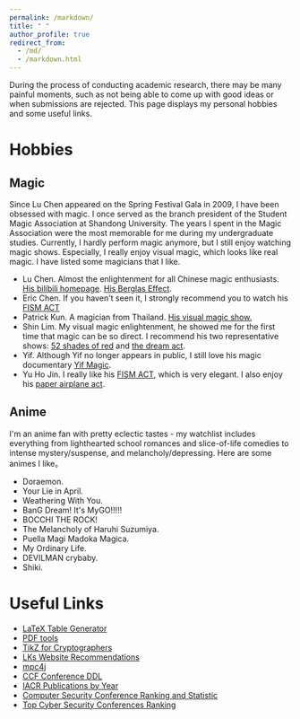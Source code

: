 ```yaml
---
permalink: /markdown/
title: " "
author_profile: true
redirect_from: 
  - /md/
  - /markdown.html
---
```


During the process of conducting academic research, there may be many painful moments, such as not being able to come up with good ideas or when submissions are rejected. This page displays my personal hobbies and some useful links.

Hobbies
=======
## Magic

Since Lu Chen appeared on the Spring Festival Gala in 2009, I have been obsessed with magic. I once served as the branch president of the Student Magic Association at Shandong University. The years I spent in the Magic Association were the most memorable for me during my undergraduate studies. Currently, I hardly perform magic anymore, but I still enjoy watching magic shows. Especially, I really enjoy visual magic, which looks like real magic. I have listed some magicians that I like.

- Lu Chen. Almost the enlightenment for all Chinese magic enthusiasts. [His bilibili homepage](https://space.bilibili.com/641975239?spm_id_from=333.1387.follow.user_card.click). [His Berglas Effect](https://www.bilibili.com/video/BV1c3XqY1E5K/?share_source=copy_web&vd_source=2d454ee9022a6b2e70355b6c677a504f).
- Eric Chen. If you haven't seen it, I strongly recommend you to watch his [FISM ACT](https://www.bilibili.com/video/BV1tT421X7EQ/?share_source=copy_web&vd_source=2d454ee9022a6b2e70355b6c677a504f)
- Patrick Kun. A magician from Thailand. [His visual magic show.](https://www.bilibili.com/video/BV1dr421F7n1/?share_source=copy_web&vd_source=2d454ee9022a6b2e70355b6c677a504f)
- Shin Lim. My visual magic enlightenment, he showed me for the first time that magic can be so direct. I recommend his two representative shows: [52 shades of red](https://www.bilibili.com/video/BV13x411n7M5/?share_source=copy_web&vd_source=2d454ee9022a6b2e70355b6c677a504f) and [the dream act](https://www.bilibili.com/video/BV1Xx411W7RK/?share_source=copy_web&vd_source=2d454ee9022a6b2e70355b6c677a504f).
- Yif. Although Yif no longer appears in public, I still love his magic documentary [Yif Magic](https://www.bilibili.com/video/BV1d64y187cc/?p=2&share_source=copy_web&vd_source=2d454ee9022a6b2e70355b6c677a504f).
- Yu Ho Jin. I really like his [FISM ACT](https://www.bilibili.com/video/BV1DJbZejESD/?share_source=copy_web&vd_source=2d454ee9022a6b2e70355b6c677a504f), which is very elegant. I also enjoy his [paper airplane act](https://www.bilibili.com/video/BV1AZ421p7DD/?share_source=copy_web&vd_source=2d454ee9022a6b2e70355b6c677a504f).


## Anime

I'm an anime fan with pretty eclectic tastes - my watchlist includes everything from lighthearted school romances and slice-of-life comedies to intense mystery/suspense, and melancholy/depressing. Here are some animes I like。

- Doraemon.
- Your Lie in April.
- Weathering With You.
- BanG Dream! It's MyGO!!!!!
- BOCCHI THE ROCK!
- The Melancholy of Haruhi Suzumiya.
- Puella Magi Madoka Magica.
- My Ordinary Life.
- DEVILMAN crybaby.
- Shiki.



Useful Links
=======

- [LaTeX Table Generator](https://www.tablesgenerator.com)
- [PDF tools](https://www.ilovepdf.com/zh-cn)
- [TikZ for Cryptographers](https://www.iacr.org/authors/tikz/)
- [LKs Website Recommendations](https://lkssite.vip)
- [mpc4j](https://github.com/alibaba-edu/mpc4j)
- [CCF Conference DDL](https://ccfddl.com)
- [IACR Publications by Year](https://www.iacr.org/cryptodb/data/byyear.php)
- [Computer Security Conference Ranking and Statistic](https://people.engr.tamu.edu/guofei/sec_conf_stat.htm)
- [Top Cyber Security Conferences Ranking](http://jianying.space/conference-ranking.html)
